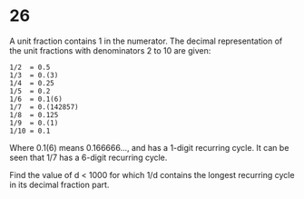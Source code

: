 # 26

A unit fraction contains 1 in the numerator. The decimal representation of the
unit fractions with denominators 2 to 10 are given:

    1/2  = 0.5
    1/3  = 0.(3)
    1/4  = 0.25
    1/5  = 0.2
    1/6  = 0.1(6)
    1/7  = 0.(142857)
    1/8  = 0.125
    1/9  = 0.(1)
    1/10 = 0.1

Where 0.1(6) means 0.166666..., and has a 1-digit recurring cycle. It can be
seen that 1/7 has a 6-digit recurring cycle.

Find the value of d < 1000 for which 1/d contains the longest recurring cycle
in its decimal fraction part.
